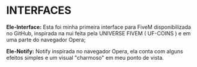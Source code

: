 # INTERFACES

**Ele-Interface:** Esta foi minha primeira interface para FiveM disponibilizada no GitHub, inspirada na nui feita pela UNIVERSE FIVEM ( UF-COINS ) e em uma parte do navegador Opera;

**Ele-Notify:** Notify inspirada no navegador Opera, ela conta com alguns efeitos simples e um visual "charmoso" em meu ponto de vista.
